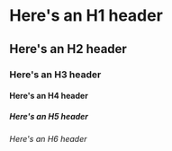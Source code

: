 # Here's an H1 header
## Here's an H2 header
### Here's an H3 header
#### Here's an H4 header
##### Here's an H5 header
###### Here's an H6 header

